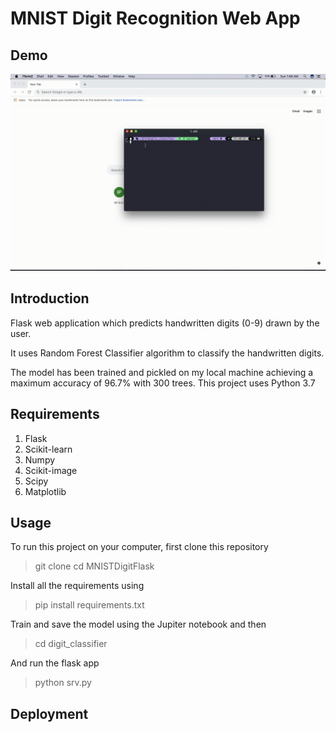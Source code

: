 # MNIST Digit Recognition Web App

## Demo
![](mnist_demo.gif)

## Introduction

Flask web application which predicts handwritten digits (0-9) drawn by the user. 

It uses Random Forest Classifier algorithm to classify the handwritten digits.

The model has been trained and pickled on my local machine achieving a maximum accuracy of 96.7% with 300 trees. This
project uses Python 3.7

## Requirements
1. Flask
2. Scikit-learn
3. Numpy
4. Scikit-image
5. Scipy
6. Matplotlib

## Usage
To run this project on your computer, first clone this repository
>git clone 
>cd MNISTDigitFlask

Install all the requirements using
>pip install requirements.txt

Train and save the model using the Jupiter notebook and then
>cd digit_classifier

And run the flask app
>python srv.py

## Deployment
